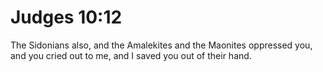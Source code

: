 # Judges 10:12

The Sidonians also, and the Amalekites and the Maonites oppressed you, and you cried out to me, and I saved you out of their hand.
